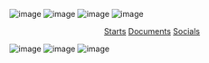 ![image](https://github.com/INeedJobToStartWork/Test/assets/97305201/96b76824-e10d-45a3-a340-7e6fcda6e269)
![image](https://github.com/INeedJobToStartWork/Test/assets/97305201/c3ca3805-fde6-465f-af92-72b79f2512f9)
![image](https://github.com/INeedJobToStartWork/Test/assets/97305201/5e49a8f8-f16d-4181-9572-54b6bdc65662)
![image](https://github.com/INeedJobToStartWork/Test/assets/97305201/599a0776-1bed-4cfe-8e04-3b4987348221)
<div align="center">
  <a href="https://youtube.com">Starts</a>
  <a href="https://youtube.com">Documents</a>
  <a href="https://youtube.com">Socials</a>
</div>

![image](https://github.com/INeedJobToStartWork/Test/assets/97305201/48af02f3-2fa8-4038-b1ac-26131ffbb692)
![image](https://github.com/INeedJobToStartWork/Test/assets/97305201/99d00b46-0e1c-420e-b235-45995328b7d4)
![image](https://github.com/INeedJobToStartWork/Test/assets/97305201/74045746-a7cd-401c-b65e-924f2e5a0b00)
